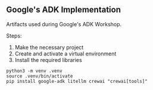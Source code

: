 ## Google's ADK Implementation

Artifacts used during Google's ADK Workshop. 

Steps: 
1. Make the necessary project 
2. Create and activate a virtual environment 
3. Install the required libraries

```
python3 -m venv .venv
source .venv/bin/activate
pip install google-adk litellm crewai "crewai[tools]"
```
